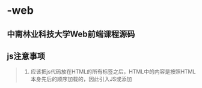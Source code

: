 # -web
## 中南林业科技大学Web前端课程源码
## js注意事项
>1. 应该把js代码放在HTML的所有标签之后，HTML中的内容是按照HTML本身先后的顺序加载的，因此引入JS或添加<script>内容时在HTML内容之后。
